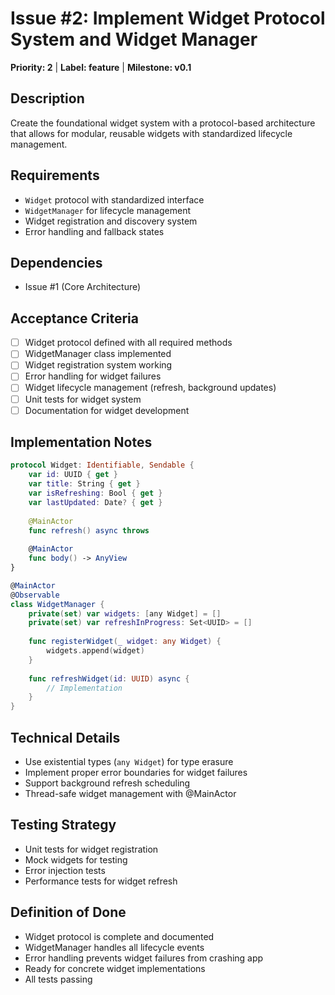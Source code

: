 # Issue #2: Implement Widget Protocol System and Widget Manager

**Priority: 2** | **Label: feature** | **Milestone: v0.1**

## Description
Create the foundational widget system with a protocol-based architecture that allows for modular, reusable widgets with standardized lifecycle management.

## Requirements
- `Widget` protocol with standardized interface
- `WidgetManager` for lifecycle management
- Widget registration and discovery system
- Error handling and fallback states

## Dependencies
- Issue #1 (Core Architecture)

## Acceptance Criteria
- [ ] Widget protocol defined with all required methods
- [ ] WidgetManager class implemented
- [ ] Widget registration system working
- [ ] Error handling for widget failures
- [ ] Widget lifecycle management (refresh, background updates)
- [ ] Unit tests for widget system
- [ ] Documentation for widget development

## Implementation Notes
```swift
protocol Widget: Identifiable, Sendable {
    var id: UUID { get }
    var title: String { get }
    var isRefreshing: Bool { get }
    var lastUpdated: Date? { get }
    
    @MainActor
    func refresh() async throws
    
    @MainActor
    func body() -> AnyView
}

@MainActor
@Observable
class WidgetManager {
    private(set) var widgets: [any Widget] = []
    private(set) var refreshInProgress: Set<UUID> = []
    
    func registerWidget(_ widget: any Widget) {
        widgets.append(widget)
    }
    
    func refreshWidget(id: UUID) async {
        // Implementation
    }
}
```

## Technical Details
- Use existential types (`any Widget`) for type erasure
- Implement proper error boundaries for widget failures
- Support background refresh scheduling
- Thread-safe widget management with @MainActor

## Testing Strategy
- Unit tests for widget registration
- Mock widgets for testing
- Error injection tests
- Performance tests for widget refresh

## Definition of Done
- Widget protocol is complete and documented
- WidgetManager handles all lifecycle events
- Error handling prevents widget failures from crashing app
- Ready for concrete widget implementations
- All tests passing